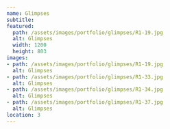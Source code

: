 ```yaml
---
name: Glimpses 
subtitle:
featured:
  path: /assets/images/portfolio/glimpses/R1-19.jpg
  alt: Glimpses
  width: 1200
  height: 803
images:
- path: /assets/images/portfolio/glimpses/R1-19.jpg
  alt: Glimpses
- path: /assets/images/portfolio/glimpses/R1-33.jpg
  alt: Glimpses
- path: /assets/images/portfolio/glimpses/R1-34.jpg
  alt: Glimpses
- path: /assets/images/portfolio/glimpses/R1-37.jpg
  alt: Glimpses
location: 3
---
```

